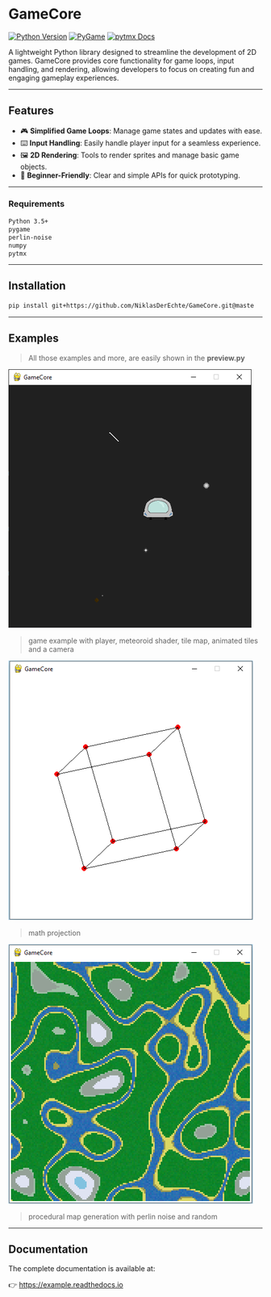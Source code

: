 # GameCore

[![Python Version](https://img.shields.io/badge/python-3.5%2B-blue.svg)](https://www.python.org/downloads/)
[![PyGame](https://img.shields.io/badge/pygame-107c10.svg)](https://www.pygame.org/docs/)
[![pytmx Docs](https://img.shields.io/badge/pytxm-800000.svg)](https://pytmx.readthedocs.io/en/latest/)

A lightweight Python library designed to streamline the development of 2D games. GameCore provides core functionality for game loops, input handling, and rendering, allowing developers to focus on creating fun and engaging gameplay experiences.

---

## Features

- 🎮 **Simplified Game Loops**: Manage game states and updates with ease.
- ⌨️ **Input Handling**: Easily handle player input for a seamless experience.
- 🖼️ **2D Rendering**: Tools to render sprites and manage basic game objects.
- 🚀 **Beginner-Friendly**: Clear and simple APIs for quick prototyping.

---

### Requirements

    Python 3.5+
    pygame
    perlin-noise
    numpy
    pytmx

---

## Installation

```bash
pip install git+https://github.com/NiklasDerEchte/GameCore.git@maste
```

---

## Examples

> All those examples and more, are easily shown in the **__preview.py__**

![alt text](docs/_images/spaceship-example.png)
> game example with player, meteoroid shader, tile map, animated tiles and a camera

![alt text](docs/_images/projection-example.PNG)
> math projection

![alt text](docs/_images/mapgen-example.PNG)
> procedural map generation with perlin noise and random
 
---

## Documentation

The complete documentation is available at:

👉 https://example.readthedocs.io